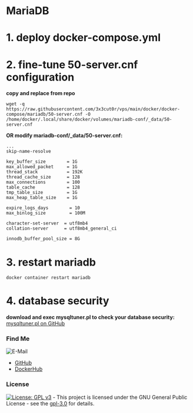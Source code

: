 # MariaDB

# 1. deploy docker-compose.yml

# 2. fine-tune 50-server.cnf configuration
**copy and replace from repo**  
```shell
wget -q https://raw.githubusercontent.com/3x3cut0r/vps/main/docker/docker-compose/mariadb/50-server.cnf -O /home/docker/.local/share/docker/volumes/mariadb-conf/_data/50-server.cnf

```

**OR modify mariadb-conf/_data/50-server.cnf:**
```shell
...
skip-name-resolve

key_buffer_size        = 1G
max_allowed_packet     = 1G
thread_stack           = 192K
thread_cache_size      = 128
max_connections        = 100
table_cache            = 128
tmp_table_size         = 1G
max_heap_table_size    = 1G

expire_logs_days        = 10
max_binlog_size         = 100M

character-set-server  = utf8mb4
collation-server      = utf8mb4_general_ci

innodb_buffer_pool_size = 8G

```

# 3. restart mariadb
```shell
docker container restart mariadb

```

# 4. database security
**download and exec mysqltuner.pl to check your database security:**  
[mysqltuner.pl on GitHub](https://github.com/major/MySQLTuner-perl)  

### Find Me <a name="findme"></a>

![E-Mail](https://img.shields.io/badge/E--Mail-executor55%40gmx.de-red)
* [GitHub](https://github.com/3x3cut0r)
* [DockerHub](https://hub.docker.com/u/3x3cut0r)

### License <a name="license"></a>

[![License: GPL v3](https://img.shields.io/badge/License-GPLv3-blue.svg)](https://www.gnu.org/licenses/gpl-3.0) - This project is licensed under the GNU General Public License - see the [gpl-3.0](https://www.gnu.org/licenses/gpl-3.0.en.html) for details.
